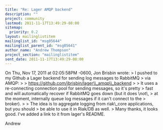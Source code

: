 ```yaml
---
title: "Re: Lager AMQP backend"
description: ""
project: community
lastmod: 2011-11-17T13:49:29-08:00
sitemap:
  priority: 0.2
layout: mailinglistitem
mailinglist_id: "msg05644"
mailinglist_parent_id: "msg05641"
author_name: "Andrew Thompson"
project_section: "mailinglistitem"
sent_date: 2011-11-17T13:49:29-08:00
---
```



On Thu, Nov 17, 2011 at 02:05:58PM -0600, Jon Brisbin wrote:
&gt; I pushed to my Github a Lager backend for sending log messages to RabbitMQ 
&gt; via AMQP: 
&gt; 
&gt; https://github.com/jbrisbin/lager\\_amqp\\_backend 
&gt; 
&gt; It uses a re-connecting connection pool for sending messages, so it's pretty 
&gt; fast and will automatically recover if RabbitMQ goes down (but it does \\*not\\*, 
&gt; at the moment, internally queue log messages if it can't connect to the 
&gt; broker). 
&gt; 
&gt; The idea is to aggregate logging from riak\\_core applications, but you should 
&gt; be able to use it in Riak/DB as well. 
&gt; 
Many thanks, it looks good. I've added a link to it from lager's README.

Andrew

